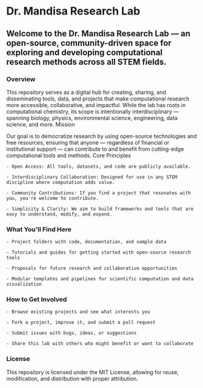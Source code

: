 # Dr. Mandisa Research Lab

## Welcome to the Dr. Mandisa Research Lab — an open-source, community-driven space for exploring and developing computational research methods across all STEM fields.

### Overview

This repository serves as a digital hub for creating, sharing, and disseminating tools, data, and projects that make computational research more accessible, collaborative, and impactful. While the lab has roots in computational chemistry, its scope is intentionally interdisciplinary — spanning biology, physics, environmental science, engineering, data science, and more.
Mission

Our goal is to democratize research by using open-source technologies and free resources, ensuring that anyone — regardless of financial or institutional support — can contribute to and benefit from cutting-edge computational tools and methods.
Core Principles

    - Open Access: All tools, datasets, and code are publicly available.

    - Interdisciplinary Collaboration: Designed for use in any STEM discipline where computation adds value.

    - Community Contributions: If you find a project that resonates with you, you're welcome to contribute.

    - Simplicity & Clarity: We aim to build frameworks and tools that are easy to understand, modify, and expand.

### What You'll Find Here

    - Project folders with code, documentation, and sample data

    - Tutorials and guides for getting started with open-source research tools

    - Proposals for future research and collaborative opportunities

    - Modular templates and pipelines for scientific computation and data visualization

### How to Get Involved

    - Browse existing projects and see what interests you

    - Fork a project, improve it, and submit a pull request

    - Submit issues with bugs, ideas, or suggestions

    - Share this lab with others who might benefit or want to collaborate

### License

This repository is licensed under the MIT License, allowing for reuse, modification, and distribution with proper attribution.

